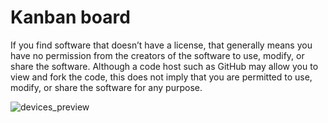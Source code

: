 # Kanban board

If you find software that doesn’t have a license, that generally means you have no permission from the creators of the software to use, modify, or share the software. Although a code host such as GitHub may allow you to view and fork the code, this does not imply that you are permitted to use, modify, or share the software for any purpose.

![devices_preview](https://image.ibb.co/bHHYv5/Kanban.png)